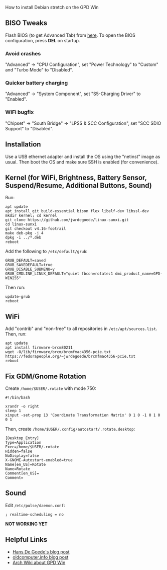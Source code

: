 How to install Debian stretch on the GPD Win

## BISO Tweaks

Flash BIOS (to get Advanced Tab) from [here](http://www.gpdwin.com/faq/).
To open the BIOS configuration, press **DEL** on startup.

### Avoid crashes

"Advanced" -> "CPU Configuration", set "Power Technology" to "Custom" and
"Turbo Mode" to "Disabled".

### Quicker battery charging

"Advanced" -> "System Component", set "S5-Charging Driver" to "Enabled".

### WiFi bugfix

"Chipset" -> "South Bridge" -> "LPSS & SCC Configuration", set
"SCC SDIO Support" to "Disabled".

## Installation

Use a USB ethernet adapter and install the OS using the "netinst" image as
usual. Then boot the OS and make sure SSH is enabled (for convenience).

## Kernel (for WiFi, Brightness, Battery Sensor, Suspend/Resume, Additional Buttons, Sound)

Run:

    apt update
    apt install git build-essential bison flex libelf-dev libssl-dev
    mkdir kernel; cd kernel
    git clone https://github.com/jwrdegoede/linux-sunxi.git
    cd linux-sunxi
    git checkout v4.16-footrail
    make deb-pkg -j 4
    dpkg -i ../*.deb
    reboot

Add the following to `/etc/default/grub`:

    GRUB_DEFAULT=saved
    GRUB_SAVEDEFAULT=true
    GRUB_DISABLE_SUBMENU=y
    GRUB_CMDLINE_LINUX_DEFAULT="quiet fbcon=rotate:1 dmi_product_name=GPD-WINI55"

Then run:

    update-grub
    reboot

## WiFi

Add "contrib" and "non-free" to all repositories in `/etc/apt/sources.list`.
Then, run:

    apt update
    apt install firmware-brcm80211
    wget -O/lib/firmware/brcm/brcmfmac4356-pcie.txt https://fedorapeople.org/~jwrdegoede/brcmfmac4356-pcie.txt
    reboot

## Fix GDM/Gnome Rotation

Create `/home/$USER/.rotate` with mode 750:

    #!/bin/bash

    xrandr -o right
    sleep 1
    xinput -set-prop 13 'Coordinate Transformation Matrix' 0 1 0 -1 0 1 0 0 1

Then, create `/home/$USER/.config/autostart/.rotate.desktop`:

    [Desktop Entry]
    Type=Application
    Exec=/home/$USER/.rotate
    Hidden=false
    NoDisplay=false
    X-GNOME-Autostart-enabled=true
    Name[en_US]=Rotate
    Name=Rotate
    Comment[en_US]=
    Comment=

## Sound

Edit `/etc/pulse/daemon.conf`:

    ; realtime-scheduling = no

**NOT WORKING YET**

## Helpful Links

-   [Hans De Goede's blog post](https://hansdegoede.livejournal.com/17445.html)
-   [oldcomputer.info blog post](http://oldcomputer.info/log/index.php?id=20180105220917-debian-linux-on-a-gpd-win)
-   [Arch Wiki about GPD Win](https://wiki.archlinux.org/index.php/GPD_Win)
